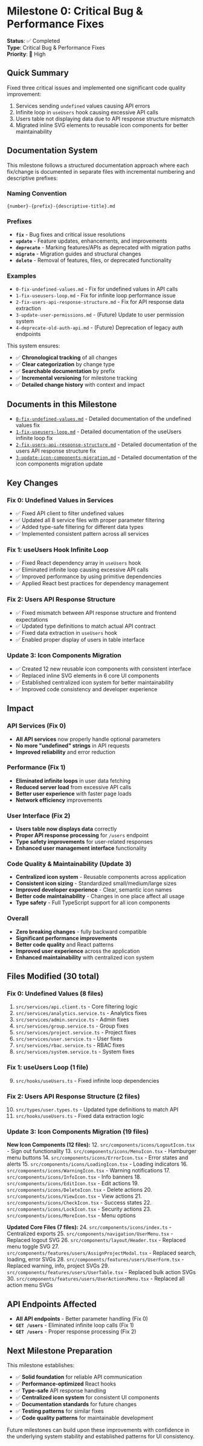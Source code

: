 # Milestone 0: Critical Bug & Performance Fixes

**Status**: ✅ Completed  
**Type**: Critical Bug & Performance Fixes  
**Priority**: 🔴 High  

## Quick Summary

Fixed three critical issues and implemented one significant code quality improvement:
1. Services sending `undefined` values causing API errors
2. Infinite loop in `useUsers` hook causing excessive API calls
3. Users table not displaying data due to API response structure mismatch
4. Migrated inline SVG elements to reusable icon components for better maintainability

## Documentation System

This milestone follows a structured documentation approach where each fix/change is documented in separate files with incremental numbering and descriptive prefixes:

### Naming Convention
```
{number}-{prefix}-{descriptive-title}.md
```

### Prefixes
- **`fix`** - Bug fixes and critical issue resolutions
- **`update`** - Feature updates, enhancements, and improvements
- **`deprecate`** - Marking features/APIs as deprecated with migration paths
- **`migrate`** - Migration guides and structural changes
- **`delete`** - Removal of features, files, or deprecated functionality

### Examples
- `0-fix-undefined-values.md` - Fix for undefined values in API calls
- `1-fix-useusers-loop.md` - Fix for infinite loop performance issue
- `2-fix-users-api-response-structure.md` - Fix for API response data extraction
- `3-update-user-permissions.md` - (Future) Update to user permission system
- `4-deprecate-old-auth-api.md` - (Future) Deprecation of legacy auth endpoints

This system ensures:
- ✅ **Chronological tracking** of all changes
- ✅ **Clear categorization** by change type
- ✅ **Searchable documentation** by prefix
- ✅ **Incremental versioning** for milestone tracking
- ✅ **Detailed change history** with context and impact

## Documents in this Milestone

- [`0-fix-undefined-values.md`](0-fix-undefined-values.md) - Detailed documentation of the undefined values fix
- [`1-fix-useusers-loop.md`](1-fix-useusers-loop.md) - Detailed documentation of the useUsers infinite loop fix  
- [`2-fix-users-api-response-structure.md`](2-fix-users-api-response-structure.md) - Detailed documentation of the users API response structure fix
- [`3-update-icon-components-migration.md`](3-update-icon-components-migration.md) - Detailed documentation of the icon components migration update

## Key Changes

### Fix 0: Undefined Values in Services
- ✅ Fixed API client to filter undefined values
- ✅ Updated all 8 service files with proper parameter filtering
- ✅ Added type-safe filtering for different data types
- ✅ Implemented consistent pattern across all services

### Fix 1: useUsers Hook Infinite Loop
- ✅ Fixed React dependency array in `useUsers` hook
- ✅ Eliminated infinite loop causing excessive API calls
- ✅ Improved performance by using primitive dependencies
- ✅ Applied React best practices for dependency management

### Fix 2: Users API Response Structure
- ✅ Fixed mismatch between API response structure and frontend expectations
- ✅ Updated type definitions to match actual API contract
- ✅ Fixed data extraction in `useUsers` hook
- ✅ Enabled proper display of users in table interface

### Update 3: Icon Components Migration
- ✅ Created 12 new reusable icon components with consistent interface
- ✅ Replaced inline SVG elements in 6 core UI components
- ✅ Established centralized icon system for better maintainability
- ✅ Improved code consistency and developer experience

## Impact

### API Services (Fix 0)
- **All API services** now properly handle optional parameters
- **No more "undefined" strings** in API requests
- **Improved reliability** and error reduction

### Performance (Fix 1)
- **Eliminated infinite loops** in user data fetching
- **Reduced server load** from excessive API calls
- **Better user experience** with faster page loads
- **Network efficiency** improvements

### User Interface (Fix 2)
- **Users table now displays data** correctly
- **Proper API response processing** for `/users` endpoint
- **Type safety improvements** for user-related responses
- **Enhanced user management interface** functionality

### Code Quality & Maintainability (Update 3)
- **Centralized icon system** - Reusable components across application
- **Consistent icon sizing** - Standardized small/medium/large sizes
- **Improved developer experience** - Clear, semantic icon names
- **Better code maintainability** - Changes in one place affect all usage
- **Type safety** - Full TypeScript support for all icon components

### Overall
- **Zero breaking changes** - fully backward compatible
- **Significant performance improvements**
- **Better code quality** and React patterns
- **Improved user experience** across the application
- **Enhanced maintainability** with centralized icon system

## Files Modified (30 total)

### Fix 0: Undefined Values (8 files)
1. `src/services/api.client.ts` - Core filtering logic
2. `src/services/analytics.service.ts` - Analytics fixes  
3. `src/services/admin.service.ts` - Admin fixes
4. `src/services/group.service.ts` - Group fixes
5. `src/services/project.service.ts` - Project fixes
6. `src/services/user.service.ts` - User fixes
7. `src/services/rbac.service.ts` - RBAC fixes
8. `src/services/system.service.ts` - System fixes

### Fix 1: useUsers Loop (1 file)
9. `src/hooks/useUsers.ts` - Fixed infinite loop dependencies 

### Fix 2: Users API Response Structure (2 files)
10. `src/types/user.types.ts` - Updated type definitions to match API
11. `src/hooks/useUsers.ts` - Fixed data extraction logic

### Update 3: Icon Components Migration (19 files)
**New Icon Components (12 files):**
12. `src/components/icons/LogoutIcon.tsx` - Sign out functionality
13. `src/components/icons/MenuIcon.tsx` - Hamburger menu buttons
14. `src/components/icons/ErrorIcon.tsx` - Error states and alerts
15. `src/components/icons/LoadingIcon.tsx` - Loading indicators
16. `src/components/icons/WarningIcon.tsx` - Warning notifications
17. `src/components/icons/InfoIcon.tsx` - Info banners
18. `src/components/icons/EditIcon.tsx` - Edit actions
19. `src/components/icons/DeleteIcon.tsx` - Delete actions
20. `src/components/icons/ViewIcon.tsx` - View actions
21. `src/components/icons/CheckIcon.tsx` - Success states
22. `src/components/icons/LockIcon.tsx` - Security actions
23. `src/components/icons/MoreIcon.tsx` - Menu options

**Updated Core Files (7 files):**
24. `src/components/icons/index.ts` - Centralized exports
25. `src/components/navigation/UserMenu.tsx` - Replaced logout SVG
26. `src/components/layout/Header.tsx` - Replaced menu toggle SVG
27. `src/components/features/users/AssignProjectModal.tsx` - Replaced search, loading, error SVGs
28. `src/components/features/users/UserForm.tsx` - Replaced warning, info, project SVGs
29. `src/components/features/users/UserTable.tsx` - Replaced bulk action SVGs
30. `src/components/features/users/UserActionsMenu.tsx` - Replaced all action menu SVGs

## API Endpoints Affected

- **All API endpoints** - Better parameter handling (Fix 0)
- **`GET /users`** - Eliminated infinite loop calls (Fix 1)
- **`GET /users`** - Proper response processing (Fix 2)

## Next Milestone Preparation

This milestone establishes:
- ✅ **Solid foundation** for reliable API communication
- ✅ **Performance-optimized** React hooks
- ✅ **Type-safe** API response handling
- ✅ **Centralized icon system** for consistent UI components
- ✅ **Documentation standards** for future changes
- ✅ **Testing patterns** for similar fixes
- ✅ **Code quality patterns** for maintainable development

Future milestones can build upon these improvements with confidence in the underlying system stability and established patterns for UI consistency. 